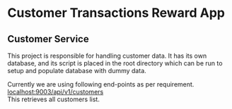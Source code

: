 # Customer Transactions Reward App

## Customer Service
This project is responsible for handling customer data. It has its own database, and its script is placed in the root directory which can be run to setup and populate database with dummy data.

Currently we are using following end-points as per requirement.
[localhost:9003/api/v1/customers](localhost:9003/api/v1/customers)
<br/>This retrieves all customers list.